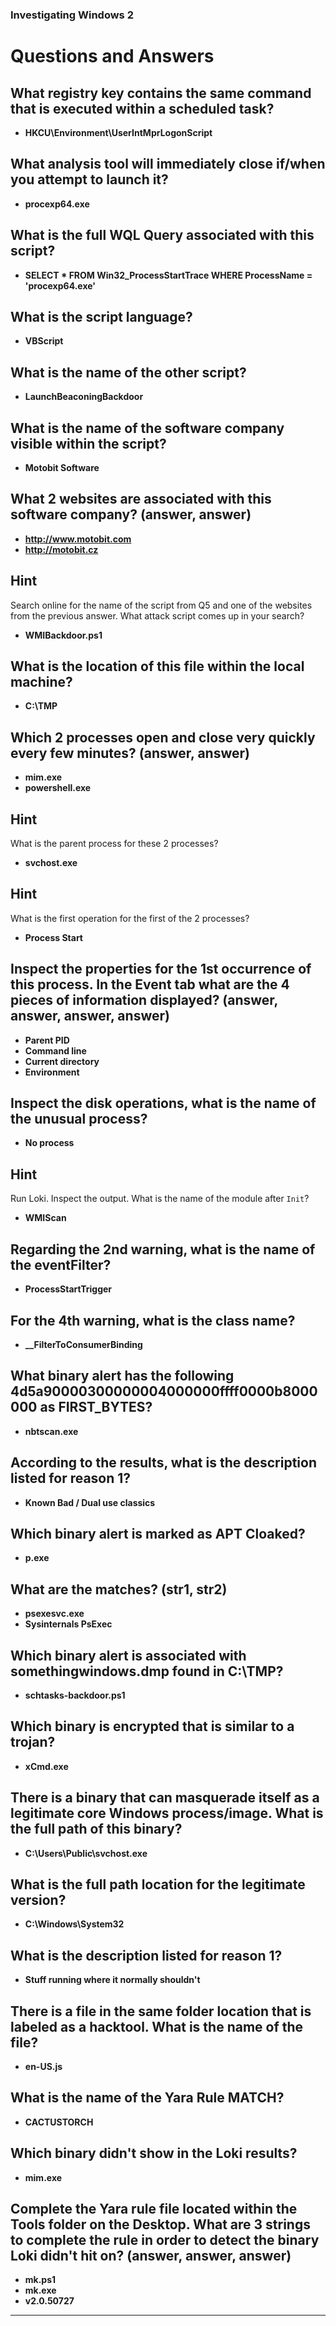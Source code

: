 ### Investigating Windows 2


# Questions and Answers

## What registry key contains the same command that is executed within a scheduled task?
- **HKCU\Environment\UserIntMprLogonScript**

## What analysis tool will immediately close if/when you attempt to launch it?
- **procexp64.exe**

## What is the full WQL Query associated with this script?
- **SELECT * FROM Win32_ProcessStartTrace WHERE ProcessName = 'procexp64.exe'**

## What is the script language?
- **VBScript**

## What is the name of the other script?
- **LaunchBeaconingBackdoor**

## What is the name of the software company visible within the script?
- **Motobit Software**

## What 2 websites are associated with this software company? (answer, answer)
- **http://www.motobit.com**
- **http://motobit.cz**

## Hint
Search online for the name of the script from Q5 and one of the websites from the previous answer. What attack script comes up in your search?
- **WMIBackdoor.ps1**

## What is the location of this file within the local machine?
- **C:\TMP**

## Which 2 processes open and close very quickly every few minutes? (answer, answer)
- **mim.exe**
- **powershell.exe**

## Hint
What is the parent process for these 2 processes?
- **svchost.exe**

## Hint
What is the first operation for the first of the 2 processes?
- **Process Start**

## Inspect the properties for the 1st occurrence of this process. In the Event tab what are the 4 pieces of information displayed? (answer, answer, answer, answer)
- **Parent PID**
- **Command line**
- **Current directory**
- **Environment**

## Inspect the disk operations, what is the name of the unusual process?
- **No process**

## Hint
Run Loki. Inspect the output. What is the name of the module after `Init`?
- **WMIScan**

## Regarding the 2nd warning, what is the name of the eventFilter?
- **ProcessStartTrigger**

## For the 4th warning, what is the class name?
- **__FilterToConsumerBinding**

## What binary alert has the following 4d5a90000300000004000000ffff0000b8000000 as FIRST_BYTES?
- **nbtscan.exe**

## According to the results, what is the description listed for reason 1?
- **Known Bad / Dual use classics**

## Which binary alert is marked as APT Cloaked?
- **p.exe**

## What are the matches? (str1, str2)
- **psexesvc.exe**
- **Sysinternals PsExec**

## Which binary alert is associated with somethingwindows.dmp found in C:\TMP?
- **schtasks-backdoor.ps1**

## Which binary is encrypted that is similar to a trojan?
- **xCmd.exe**

## There is a binary that can masquerade itself as a legitimate core Windows process/image. What is the full path of this binary?
- **C:\Users\Public\svchost.exe**

## What is the full path location for the legitimate version?
- **C:\Windows\System32**

## What is the description listed for reason 1?
- **Stuff running where it normally shouldn't**

## There is a file in the same folder location that is labeled as a hacktool. What is the name of the file?
- **en-US.js**

## What is the name of the Yara Rule MATCH?
- **CACTUSTORCH**

## Which binary didn't show in the Loki results?
- **mim.exe**

## Complete the Yara rule file located within the Tools folder on the Desktop. What are 3 strings to complete the rule in order to detect the binary Loki didn't hit on? (answer, answer, answer)
- **mk.ps1**
- **mk.exe**
- **v2.0.50727**

---
